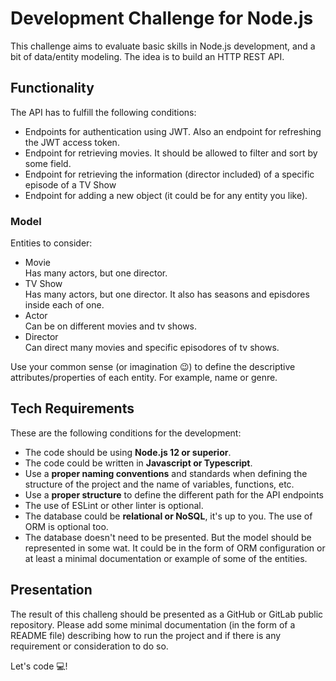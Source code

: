# Development Challenge for Node.js

This challenge aims to evaluate basic skills in Node.js development, and a bit of data/entity modeling. The idea is to build an HTTP REST API.

## Functionality

The API has to fulfill the following conditions:
* Endpoints for authentication using JWT.
  Also an endpoint for refreshing the JWT access token.
* Endpoint for retrieving movies.
  It should be allowed to filter and sort by some field.
* Endpoint for retrieving the information (director included) of a specific episode of a TV Show
* Endpoint for adding a new object (it could be for any entity you like).

### Model

Entities to consider:
* Movie<br/>
  Has many actors, but one director.
* TV Show<br/>
  Has many actors, but one director. It also has seasons and episdores inside each of one.
* Actor<br/>
  Can be on different movies and tv shows.
* Director<br/>
  Can direct many movies and specific episodores of tv shows.

Use your common sense (or imagination 😉) to define the descriptive attributes/properties of each entity. For example, name or genre.

## Tech Requirements

These are the following conditions for the development:
* The code should be using **Node.js 12 or superior**.
* The code could be written in **Javascript or Typescript**.
* Use a **proper naming conventions** and standards when defining the structure of the project and the name of variables, functions, etc.
* Use a **proper structure** to define the different path for the API endpoints 
* The use of ESLint or other linter is optional.
* The database could be **relational or NoSQL**, it's up to you. The use of ORM is optional too.
* The database doesn't need to be presented. But the model should be represented in some wat. It could be in the form of ORM configuration or at least a minimal documentation or example of some of the entities.

## Presentation

The result of this challeng should be presented as a GitHub or GitLab public repository.
Please add some minimal documentation (in the form of a README file) describing how to run the project and if there is any requirement or consideration to do so.

Let's code 💻!
